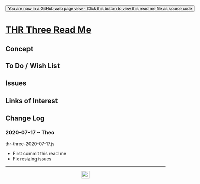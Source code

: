 <span style=display:none; >  <a href="https://ladybug-tools.github.io/spider-2020/lib/thr-three/" title="View file as a web page.">You are now in a GitHub source code view - click this link to view Read Me file as a web page</a> </span>

<div><input type=button onclick=window.top.location.href="https://github.com/ladybug-tools/spider-2020/blob/master/lib/thr-three/README.md" value='You are now in a GitHub web page view - Click this button to view this read me file as source code' ></div>


# [THR Three Read Me]( https://www.ladybug.tools/spider-2020/lib/thr-three/readme.html )

<!--@@@
<iframe src=https://www.ladybug.tools/spider-2020/lib/thr-three/ class=iframe-resize ></iframe></div>
_THR Three in a resizable window. One finger to rotate. Two to zoom._

### Full Screen: [THR Three]( https://www.ladybug.tools/spider-2020/lib/thr-three/ )
@@@-->


## Concept


## To Do / Wish List


## Issues


## Links of Interest


## Change Log


### 2020-07-17 ~ Theo

thr-three-2020-07-17.js

* First commit this read me
* Fix resizing issues


***

<center title="hello! Click me to go up to the top" ><a href=javascript:window.scrollTo(0,0); style=text-decoration:none; > <img width=24 src="https://ladybug.tools/artwork/icons_bugs/ico/spider.ico" > </a></center>

